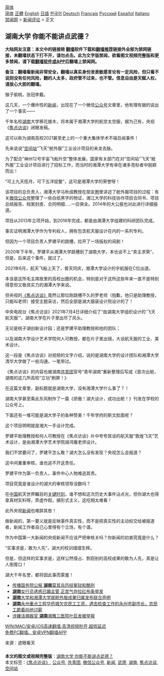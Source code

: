  <!-- 面包屑导航 --> <div class="breadcrumb"><!-- GTranslate: https://gtranslate.io/ -->  <div class="switcher notranslate">  <div class="selected">  <a href="#" onclick="return false;"> 简体</a>  </div>  <div class="option">  <a href="https://www.bannedbook.org" onclick="doGTranslate('zh-CN|zh-CN');jQuery('div.switcher div.selected a').html(jQuery(this).html());return false;" title="简体中文" class="nturl selected"> 简体</a>  <a href="https://www.bannedbook.org/zh-tw/" onclick="doGTranslate('zh-CN|zh-TW');jQuery('div.switcher div.selected a').html(jQuery(this).html());return false;" title="繁體中文" class="nturl"> 正體</a>  <a href="https://www.bannedbook.org/en/" onclick="doGTranslate('zh-CN|en');jQuery('div.switcher div.selected a').html(jQuery(this).html());return false;" title="English" class="nturl"> English</a>  <a href="https://www.bannedbook.org/ja/" onclick="doGTranslate('zh-CN|ja');jQuery('div.switcher div.selected a').html(jQuery(this).html());return false;" title="日本語" class="nturl"> 日語</a>  <a href="https://www.bannedbook.org/ko/" onclick="doGTranslate('zh-CN|ko');jQuery('div.switcher div.selected a').html(jQuery(this).html());return false;" title="한국어" class="nturl"> 한국어</a>  <a href="https://www.bannedbook.org/de/" onclick="doGTranslate('zh-CN|de');jQuery('div.switcher div.selected a').html(jQuery(this).html());return false;" title="Deutsch" class="nturl"> Deutsch</a>  <a href="https://www.bannedbook.org/fr/" onclick="doGTranslate('zh-CN|fr');jQuery('div.switcher div.selected a').html(jQuery(this).html());return false;" title="Français" class="nturl"> Français</a>  <a href="https://www.bannedbook.org/ru/" onclick="doGTranslate('zh-CN|ru');jQuery('div.switcher div.selected a').html(jQuery(this).html());return false;" title="Русский" class="nturl"> Русский</a>  <a href="https://www.bannedbook.org/es/" onclick="doGTranslate('zh-CN|es');jQuery('div.switcher div.selected a').html(jQuery(this).html());return false;" title="Español" class="nturl"> Español</a>  <a href="https://www.bannedbook.org/it/" onclick="doGTranslate('zh-CN|it');jQuery('div.switcher div.selected a').html(jQuery(this).html());return false;" title="Italiano" class="nturl"> Italiano</a>  </div>  </div>      <div class='breadcrumb-sub'><!-- Breadcrumb NavXT 6.3.0 --> <a href="https://www.bannedbook.org/" class="home">禁闻网</a> &gt; <a href="https://www.bannedbook.org/bnews/comments/" class="category">新闻评论</a> &gt; 正文</div></div><h2>湖南大学 你能不能讲点武德？</h2> <p class="notice"><b>大陆网友注意：本文中的链接除 <a href="https://github.com/bannedbook/fanqiang" >翻墙</a>软件下载和<a href="https://github.com/killgcd/justmysocks/blob/master/README.md">翻墙推荐</a>链接外全部为禁网链接，未翻墙状态下打不开，请勿点击。此为文字版禁闻，欲看图文视频完整版和更多禁闻，请下载<a href="https://github.com/bannedbook/fanqiang">翻墙软件或APP</a>后翻墙上禁闻网。</p><p>备注：翻墙看新闻非常安全，翻墙以真实身份发表敏感言论有一定风险，但只看不说则没有任何风险，翻的人太多，政府管不过来，也不管。信息自由是天赋人权，请放心大胆的翻墙。</b></p>  <div class="entry"> <p id="conimg">猴子偷桃，张冠李戴。</p> <p>这几天，一个爆炸性的<span class='wp_keywordlink_affiliate'><a href="https://www.bannedbook.org/" title="新闻">新闻</a></span>，出现在了一个微信<a href="https://www.bannedbook.org/bnews/tag/%E5%85%AC%E4%BC%97%E5%8F%B7/" class="st_tag internal_tag" rel="tag" title="标签 公众号 下的日志">公众号</a>文章里，他有理有据的说出了一个事实——</p> <p>千年名校<a href="https://www.bannedbook.org/bnews/tag/%e6%b9%96%e5%8d%97/" class="st_tag internal_tag" rel="tag" title="标签 湖南 下的日志">湖南</a>大学移花接木，将本属于湘潭大学的航空太空服，据为己有，央视《<a href="https://www.bannedbook.org/bnews/tag/%e7%84%a6%e7%82%b9%e8%ae%bf%e8%b0%88/" class="st_tag internal_tag" rel="tag" title="标签 焦点访谈 下的日志">焦点访谈</a>》闭眼发稿。</p> <p>这可以称为湖南高校2021甚至史上的一个重大集体学术不端丑闻事件！</p> <p>先来说说“<a href="https://www.bannedbook.org/bnews/tag/%E7%A9%BA%E9%97%B4%E7%AB%99/" class="st_tag internal_tag" rel="tag" title="标签 空间站 下的日志">空间站</a>”飞天“舱外服”工业设计项目的来龙去脉。</p> <p>为了配合“神州12号宇宙飞船升空”整体发展，国家有关部门在对“空间站”飞天“舱外服”工业设计项目进行了招标工作，而当时的湘潭大学有幸在诸多竞标者中脱颖而出！</p> <p>“可上九天揽月，可下五洋捉鳖”，这可是湘潭大学的荣誉呀！</p> <p>该项目的总负责人，湘潭大学马秋成教授在朋友圈里讲述了舱外服项目的过程：有关<a href="https://www.bannedbook.org/bnews/tag/%e5%be%ae%e4%bf%a1%e5%85%ac%e4%bc%97%e5%8f%b7/" class="st_tag internal_tag" rel="tag" title="标签 微信公众号 下的日志">微信公众号</a>整理了一些白纸黑字的物证，湘江大学的科技协作项目合同书、项目总结报告、档案封皮、合同明细&#8230;..一应俱全。2014年的大公报也对此进行详细报道。</p> <p>项目从2013年立项开始，到2018年完成，都是由湘潭大学组建的科研团队完成。</p>  <p>事实证明湘潭大学作为专利权人，拥有包含航天服设计在内的一系列专利。</p> <p>但因为一个项目负责人罗建平的跳槽，拉开了一场版权的闹剧！</p> <p>2020年下半年，罗建平从湘潭大学跳槽到了湖南大学，本也谈不上“卖主求荣”，但是，后来这个事件，就过了。</p> <p>2021年6月，航天飞船上天了，普天同庆，湘潭大学设计的宇航服在C位出道。</p> <p>本该是这所毛主席故里的高校出圈的机会，特别是对于这所这些年来一直不是特别得意但又极具实力的湘潭大学来说。</p> <p>但央视的<a href="https://www.bannedbook.org/bnews/tag/%E3%80%8A%E7%84%A6%E7%82%B9%E8%AE%BF%E8%B0%88%E3%80%8B/" class="st_tag internal_tag" rel="tag" title="标签 《焦点访谈》 下的日志">《焦点访谈》</a>竟然让那位刚跳槽不久的罗老师（抱歉，他只是助理教授，只能叫老师）接受主题采访，然后全部是湖大服装设计院设计的了！</p> <p>中央电视台《焦点访谈》2021年7月4日详细介绍了“由湖南大学组织设计的‘飞天航天服’”，湖南大学在片子里出尽了风头。</p> <p>无论是桃子湖创新设计园；还是罗建平助理教授和他的团队；</p> <p>以及湖南大学设计艺术学院何人可教授，都在片子里出镜，大谈航天服的工业、美术设计。</p>  <p>这一段是《焦点访谈》对视频的文字介绍，说的是湖南大学的设计团队和湘潭大学清华大学做了一些沟通，一笔带过。</p> <p>《焦点访谈》的内容也被湖南<a href="https://www.bannedbook.org/bnews/tag/%e5%85%b1%e9%9d%92%e5%9b%a2/" class="st_tag internal_tag" rel="tag" title="标签 共青团 下的日志">共青团</a>官号“青年湖南”重新整理后写成《首次出舱，湖南的这几所高校“立功”刷屏！》</p> <p>在这篇文章里，副标题就是湖南大学，没有湘潭大学什么事了？！</p> <p>湖南大学甚至乘此东风制作了一篇《骄傲！湖大设计，成功出舱！》刊发在学校的公众号上。</p> <p>下面还有一堆可能是湖大学子的各种赞美！千年学府的斯文脸面呢？</p> <p>这个项目明明就是湘大一手设计完成。</p> <p>罗建平助理教授和何人可教授在《焦点访谈》片中夸夸其谈的航天服“敦煌飞天”艺术设计，是由湘潭大学艺术学院胡鸿雁老师设计。</p> <p>我们不禁要问了，罗建平怎么敢？湖大怎么没有发现？央视怎么会报道？</p> <p>这中间重重审核，谁也逃不开这责任。</p>  <p>罗建平作为第一负责人，事件中心人物难逃其责。</p> <p>项目究竟是谁设计的湖大的审核领导没数吗？</p> <p>在<span class='wp_keywordlink_affiliate'><a href="https://www.bannedbook.org/" title="中国" target="_blank">中国</a></span>航天世界瞩目的<span class='wp_keywordlink'><a href="https://www.bannedbook.org/forum2/topic151.html" title="关键时刻：李鹏日记" target="_blank">关键时刻</a></span>，谁不想和这次历史大事件沾点光，但你湖大也得拿真材实料呀，弄虚作假，搞形式主义，这吃相太难看！</p> <p>此外央视<a href="https://www.bannedbook.org/bnews/tag/%E6%96%B0%E9%97%BB/" class="st_tag internal_tag" rel="tag" title="标签 新闻 下的日志">新闻</a>也难辞其咎！</p> <p>做新闻的，第一要义就是反映事件真实性，而不是把真实性的主动权交给被报道者，新闻工作者自己心里得有个立场，有个谱。</p> <p>作为中国第一大新闻的央视新闻不应该严把审核关吗？你新闻的初衷究竟是什么？</p> <p>“实事求是，敢为人先”，湖大的校训熠熠生辉。</p> <p>但是，但这样的实事求是，这样公然侵占、剽窃别的高校成果的敢为人先，真是让人倒胃口！</p> <p>湖大千年名誉，都将因此事而蒙羞！</p>  <ul class='op-related-articles' title='相关阅读'> <li><a href='https://www.bannedbook.org/bnews/cnnews/20210714/1586587.html' target='_blank'>传播国务院公报 <b>湖南</b>莫其兵历经冤狱和酷刑</a></li> <li><a href='https://www.bannedbook.org/bnews/cbnews/20210714/1586551.html' target='_blank'><b>湖南</b>女行员诱惑已婚主管 正宫气炸拉红布条举发</a></li> <li><a href='https://www.bannedbook.org/bnews/baitai/20210710/1584484.html' target='_blank'><b>湖南</b>大学和湘潭大学就舱外服成果归属发布联合声明</a></li> <li><a href='https://www.bannedbook.org/bnews/bannedvideo/20210710/1584452.html' target='_blank'><b>湖南</b>永州重点工程华侨城欠农民工工资，遇去检查工作的永州市副市长，农民工跪着向他讨薪</a></li> <li><a href='https://www.bannedbook.org/bnews/comments/20210710/1584175.html' target='_blank'>涉嫌活摘器官 <b>湖南</b>湘雅三医院叶启发被举报</a></li> </ul> <p class="texttj"> <a href="https://github.com/bannedbook/fanqiang/wiki/V2ray%E6%9C%BA%E5%9C%BA" target="_blank">WIN/MAC/安卓/iOS高速翻墙:高清视频秒开,超低延迟</a><br/> <a href="https://github.com/bannedbook/fanqiang/wiki/%E7%A6%81%E9%97%BB%E7%BD%91%E5%AE%89%E5%8D%93%E7%BF%BB%E5%A2%99%E6%96%B0%E9%97%BBAPP" target="_blank">免费PC翻墙、安卓VPN翻墙APP</a></p><p> 来源：遮眼看天 </p><a name='sharetosocial'></a>  <div style="margin-bottom:5px;padding-bottom:5px;clear:both"> <div id="archive-pix-1" class="banner-ads"> <!-- AuctionX Display platform tag START --> <div id="26318x728x90x621x_ADSLOT2" clicktrack="%%CLICK_URL_ESC%%"></div> <!-- AuctionX Display platform tag END --> </div> <div id="archive-pix-2" class="banner-ads"> <!-- AuctionX Display platform tag START --> <div id="26315x300x250x621x_ADSLOT2" clicktrack="%%CLICK_URL_ESC%%"></div> <!-- AuctionX Display platform tag END --> </div> </div>    <div id="archive-pix-1" class="banner-ads"> <!-- AuctionX Display platform tag START --> <div id="26318x728x90x621x_ADSLOT3" clicktrack="%%CLICK_URL_ESC%%"></div> <!-- AuctionX Display platform tag END --> </div> <div><b>本文的图文或视频完整版</b>：<a href='https://www.bannedbook.org/bnews/comments/20210716/1588200.html'>湖南大学 你能不能讲点武德？</a></div>  </div><!--END ENTRY--> <div class="postfooter"> <div>本文标签：<a href="https://www.bannedbook.org/bnews/tag/%E3%80%8A%E7%84%A6%E7%82%B9%E8%AE%BF%E8%B0%88%E3%80%8B/" rel="tag">《焦点访谈》</a>, <a href="https://www.bannedbook.org/bnews/tag/%E5%85%AC%E4%BC%97%E5%8F%B7/" rel="tag">公众号</a>, <a href="https://www.bannedbook.org/bnews/tag/%e5%85%b1%e9%9d%92%e5%9b%a2/" rel="tag">共青团</a>, <a href="https://www.bannedbook.org/bnews/tag/%e5%be%ae%e4%bf%a1%e5%85%ac%e4%bc%97%e5%8f%b7/" rel="tag">微信公众号</a>, <a href="https://www.bannedbook.org/bnews/tag/%E6%96%B0%E9%97%BB/" rel="tag">新闻</a>, <a href="https://www.bannedbook.org/bnews/tag/%E6%AD%A6%E5%BE%B7/" rel="tag">武德</a>, <a href="https://www.bannedbook.org/bnews/tag/%e6%b9%96%e5%8d%97/" rel="tag">湖南</a>, <a href="https://www.bannedbook.org/bnews/tag/%e7%84%a6%e7%82%b9%e8%ae%bf%e8%b0%88/" rel="tag">焦点访谈</a>, <a href="https://www.bannedbook.org/bnews/tag/%E7%A9%BA%E9%97%B4%E7%AB%99/" rel="tag">空间站</a></div>  </div><!--END POSTFOOTER--> 
